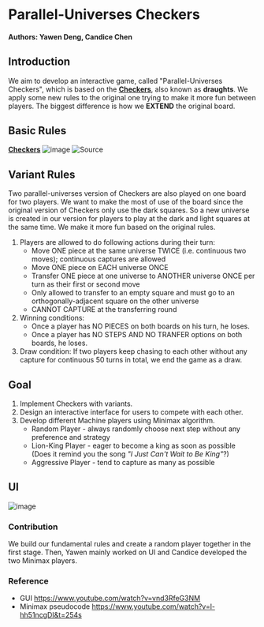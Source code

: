 # Parallel-Universes Checkers

#### Authors: Yawen Deng, Candice Chen

## Introduction

We aim to develop an interactive game, called "Parallel-Universes Checkers", which is based on the [**Checkers**](https://en.wikipedia.org/wiki/Checkers#:~:text=Checkers%20(American%20English)%2C%20also,Checkers%20is%20developed%20from%20alquerque), also known as **draughts**. We apply some new rules to the original one trying to make it more fun between players. The biggest difference is how we **EXTEND** the original board.

## Basic Rules
[**Checkers**](https://en.wikipedia.org/wiki/Checkers#:~:text=Checkers%20(American%20English)%2C%20also,Checkers%20is%20developed%20from%20alquerque)
![image](https://user-images.githubusercontent.com/89559531/165956747-12025440-2de7-4229-9894-e3dd7e2eb115.png)
![Source](https://www.microsoft.com/en-id/p/international-checkers-draughts-for-pc-xbox/9nkhlmq07s06#activetab=pivot:overviewtab)


## Variant Rules

Two parallel-universes version of Checkers are also played on one board for two players. We want to make the most of use of the board since the original
    version of Checkers only use the dark squares. So a new universe is created in our version for players to play at the dark and
    light squares at the same time. We make it more fun based on the original rules.


1. Players are allowed to do following actions during their turn:
    * Move ONE piece at the same universe TWICE (i.e. continuous two moves); continuous captures are allowed
    * Move ONE piece on EACH universe ONCE
    * Transfer ONE piece at one universe to ANOTHER universe ONCE per turn as their first or second move
    * Only allowed to transfer to an empty square and must go to an orthogonally-adjacent square on the other universe
    * CANNOT CAPTURE at the transferring round
2. Winning conditions:
    * Once a player has NO PIECES on both boards on his turn, he loses.
    * Once a player has NO STEPS AND NO TRANFER options on both boards, he loses.
3. Draw condition:
    If two players keep chasing to each other without any capture for continuous 50 turns in total,
    we end the game as a draw.

## Goal
1. Implement Checkers with variants.
2. Design an interactive interface for users to compete with each other.
3. Develop different Machine players using Minimax algorithm.
   * Random Player - always randomly choose next step without any preference and strategy
   * Lion-King Player - eager to become a king as soon as possible (Does it remind you the song _"I Just Can't Wait to Be King"_?)
   * Aggressive Player - tend to capture as many as possible

## UI
![image](https://user-images.githubusercontent.com/89559531/165950259-f9ab7605-9a49-46da-83dd-1650809b0cb6.png)


### Contribution
We build our fundamental rules and create a random player together in the first stage. Then, Yawen mainly worked on UI and Candice developed the two Minimax players. 


### Reference
* GUI https://www.youtube.com/watch?v=vnd3RfeG3NM
* Minimax pseudocode  https://www.youtube.com/watch?v=l-hh51ncgDI&t=254s
